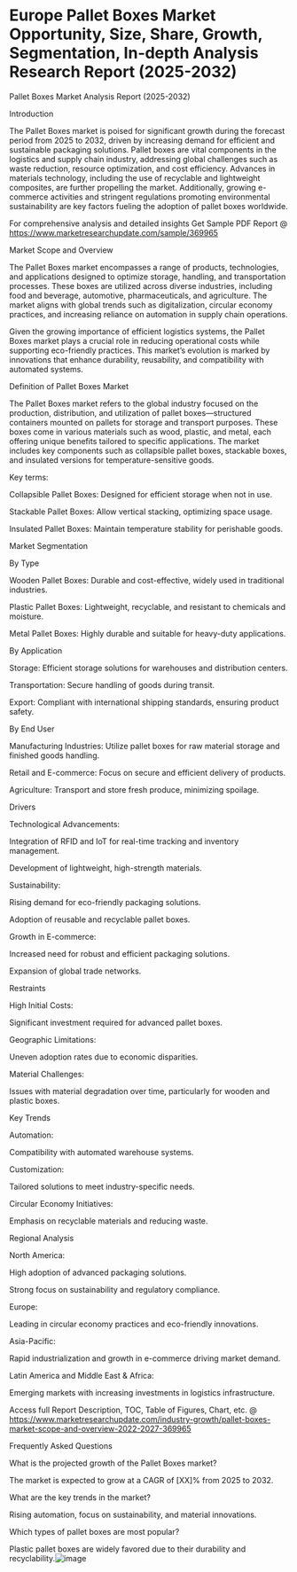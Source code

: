 # Europe Pallet Boxes Market Opportunity, Size, Share, Growth, Segmentation, In-depth Analysis Research Report (2025-2032)
Pallet Boxes Market Analysis Report (2025-2032)

Introduction

The Pallet Boxes market is poised for significant growth during the forecast period from 2025 to 2032, driven by increasing demand for efficient and sustainable packaging solutions. Pallet boxes are vital components in the logistics and supply chain industry, addressing global challenges such as waste reduction, resource optimization, and cost efficiency. Advances in materials technology, including the use of recyclable and lightweight composites, are further propelling the market. Additionally, growing e-commerce activities and stringent regulations promoting environmental sustainability are key factors fueling the adoption of pallet boxes worldwide.

For comprehensive analysis and detailed insights Get Sample PDF Report @ https://www.marketresearchupdate.com/sample/369965


Market Scope and Overview

The Pallet Boxes market encompasses a range of products, technologies, and applications designed to optimize storage, handling, and transportation processes. These boxes are utilized across diverse industries, including food and beverage, automotive, pharmaceuticals, and agriculture. The market aligns with global trends such as digitalization, circular economy practices, and increasing reliance on automation in supply chain operations.

Given the growing importance of efficient logistics systems, the Pallet Boxes market plays a crucial role in reducing operational costs while supporting eco-friendly practices. This market’s evolution is marked by innovations that enhance durability, reusability, and compatibility with automated systems.

Definition of Pallet Boxes Market

The Pallet Boxes market refers to the global industry focused on the production, distribution, and utilization of pallet boxes—structured containers mounted on pallets for storage and transport purposes. These boxes come in various materials such as wood, plastic, and metal, each offering unique benefits tailored to specific applications. The market includes key components such as collapsible pallet boxes, stackable boxes, and insulated versions for temperature-sensitive goods.

Key terms:

Collapsible Pallet Boxes: Designed for efficient storage when not in use.

Stackable Pallet Boxes: Allow vertical stacking, optimizing space usage.

Insulated Pallet Boxes: Maintain temperature stability for perishable goods.

Market Segmentation

By Type

Wooden Pallet Boxes: Durable and cost-effective, widely used in traditional industries.

Plastic Pallet Boxes: Lightweight, recyclable, and resistant to chemicals and moisture.

Metal Pallet Boxes: Highly durable and suitable for heavy-duty applications.

By Application

Storage: Efficient storage solutions for warehouses and distribution centers.

Transportation: Secure handling of goods during transit.

Export: Compliant with international shipping standards, ensuring product safety.

By End User

Manufacturing Industries: Utilize pallet boxes for raw material storage and finished goods handling.

Retail and E-commerce: Focus on secure and efficient delivery of products.

Agriculture: Transport and store fresh produce, minimizing spoilage.

Drivers

Technological Advancements:

Integration of RFID and IoT for real-time tracking and inventory management.

Development of lightweight, high-strength materials.

Sustainability:

Rising demand for eco-friendly packaging solutions.

Adoption of reusable and recyclable pallet boxes.

Growth in E-commerce:

Increased need for robust and efficient packaging solutions.

Expansion of global trade networks.

Restraints

High Initial Costs:

Significant investment required for advanced pallet boxes.

Geographic Limitations:

Uneven adoption rates due to economic disparities.

Material Challenges:

Issues with material degradation over time, particularly for wooden and plastic boxes.

Key Trends

Automation:

Compatibility with automated warehouse systems.

Customization:

Tailored solutions to meet industry-specific needs.

Circular Economy Initiatives:

Emphasis on recyclable materials and reducing waste.

Regional Analysis

North America:

High adoption of advanced packaging solutions.

Strong focus on sustainability and regulatory compliance.

Europe:

Leading in circular economy practices and eco-friendly innovations.

Asia-Pacific:

Rapid industrialization and growth in e-commerce driving market demand.

Latin America and Middle East & Africa:

Emerging markets with increasing investments in logistics infrastructure.

Access full Report Description, TOC, Table of Figures, Chart, etc. @ https://www.marketresearchupdate.com/industry-growth/pallet-boxes-market-scope-and-overview-2022-2027-369965


Frequently Asked Questions

What is the projected growth of the Pallet Boxes market?

The market is expected to grow at a CAGR of [XX]% from 2025 to 2032.

What are the key trends in the market?

Rising automation, focus on sustainability, and material innovations.

Which types of pallet boxes are most popular?

Plastic pallet boxes are widely favored due to their durability and recyclability.![image](https://github.com/user-attachments/assets/3199c92f-6deb-4df2-ab78-66a9690ab22d)
